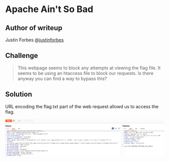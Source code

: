 # Apache Ain't So Bad

## Author of writeup

Justin Forbes [@justinforbes](https://twitter.com/justinforbes)

## Challenge

> This webpage seems to block any attempts at viewing the flag file. It seems to be using an htaccess file to block our requests. Is there anyway you can find a way to bypass this?

## Solution

URL encoding the flag.txt part of the web request allowd us to access the flag.

![flag](../images/htaccess.png)
